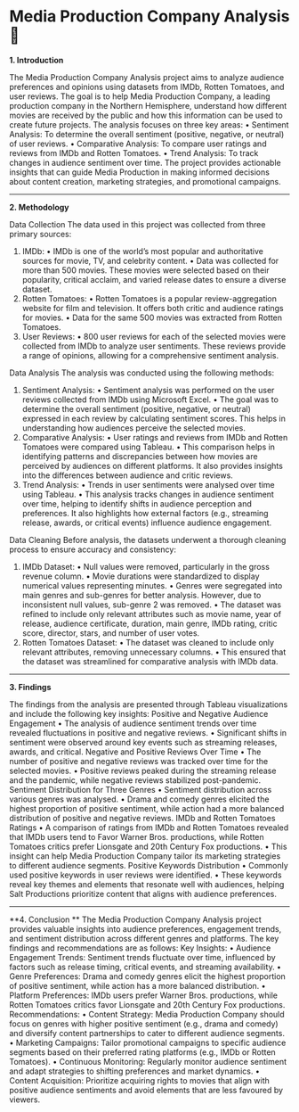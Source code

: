 # Media Production Company Analysis 🎥

**1. Introduction**   

The Media Production Company Analysis project aims to analyze audience preferences and opinions using datasets from IMDb, Rotten Tomatoes, and user reviews. The goal is to help Media Production Company, a leading production company in the Northern Hemisphere, understand how different movies are received by the public and how this information can be used to create future projects. The analysis focuses on three key areas:
•	Sentiment Analysis: To determine the overall sentiment (positive, negative, or neutral) of user reviews.
•	Comparative Analysis: To compare user ratings and reviews from IMDb and Rotten Tomatoes.
•	Trend Analysis: To track changes in audience sentiment over time.
The project provides actionable insights that can guide Media Production in making informed decisions about content creation, marketing strategies, and promotional campaigns.
_______________________________________________________________________________________________________________________________________________
**2. Methodology**

Data Collection
The data used in this project was collected from three primary sources:
1.	IMDb:
•	IMDb is one of the world’s most popular and authoritative sources for movie, TV, and celebrity content.
•	Data was collected for more than 500 movies. These movies were selected based on their popularity, critical acclaim, and varied release dates to ensure a diverse dataset.
2.	Rotten Tomatoes:
•	Rotten Tomatoes is a popular review-aggregation website for film and television. It offers both critic and audience ratings for movies.
•	Data for the same 500 movies was extracted from Rotten Tomatoes.
3.	User Reviews:
•	800 user reviews for each of the selected movies were collected from IMDb to analyze user sentiments. These reviews provide a range of opinions, allowing for a comprehensive sentiment analysis.

Data Analysis
The analysis was conducted using the following methods:
1.	Sentiment Analysis:
•	Sentiment analysis was performed on the user reviews collected from IMDb using Microsoft Excel.
•	The goal was to determine the overall sentiment (positive, negative, or neutral) expressed in each review by calculating sentiment scores. This helps in understanding how audiences perceive the selected movies.
2.	Comparative Analysis:
•	User ratings and reviews from IMDb and Rotten Tomatoes were compared using Tableau.
•	This comparison helps in identifying patterns and discrepancies between how movies are perceived by audiences on different platforms. It also provides insights into the differences between audience and critic reviews.
3.	Trend Analysis:
•	Trends in user sentiments were analysed over time using Tableau.
•	This analysis tracks changes in audience sentiment over time, helping to identify shifts in audience perception and preferences. It also highlights how external factors (e.g., streaming release, awards, or critical events) influence audience engagement.

Data Cleaning
Before analysis, the datasets underwent a thorough cleaning process to ensure accuracy and consistency:
1.	IMDb Dataset:
•	Null values were removed, particularly in the gross revenue column.
•	Movie durations were standardized to display numerical values representing minutes.
•	Genres were segregated into main genres and sub-genres for better analysis. However, due to inconsistent null values, sub-genre 2 was removed.
•	The dataset was refined to include only relevant attributes such as movie name, year of release, audience certificate, duration, main genre, IMDb rating, critic score, director, stars, and number of user votes.
2.	Rotten Tomatoes Dataset:
•	The dataset was cleaned to include only relevant attributes, removing unnecessary columns.
•	This ensured that the dataset was streamlined for comparative analysis with IMDb data.
______________________________________________________________________________
**3. Findings**
  	
The findings from the analysis are presented through Tableau visualizations and include the following key insights:
 Positive and Negative Audience Engagement
•	The analysis of audience sentiment trends over time revealed fluctuations in positive and negative reviews.
•	Significant shifts in sentiment were observed around key events such as streaming releases, awards, and critical.
 Negative and Positive Reviews Over Time
•	The number of positive and negative reviews was tracked over time for the selected movies.
•	Positive reviews peaked during the streaming release and the pandemic, while negative reviews stabilized post-pandemic.
Sentiment Distribution for Three Genres
•	Sentiment distribution across various genres was analysed.
•	Drama and comedy genres elicited the highest proportion of positive sentiment, while action had a more balanced distribution of positive and negative reviews.
IMDb and Rotten Tomatoes Ratings
•	A comparison of ratings from IMDb and Rotten Tomatoes revealed that IMDb users tend to Favor Warner Bros. productions, while Rotten Tomatoes critics prefer Lionsgate and 20th Century Fox productions.
•	This insight can help Media Production Company tailor its marketing strategies to different audience segments.
Positive Keywords Distribution
•	Commonly used positive keywords in user reviews were identified.
•	These keywords reveal key themes and elements that resonate well with audiences, helping Salt Productions prioritize content that aligns with audience preferences.
______________________________________________________________________________
**4. Conclusion **
The Media Production Company Analysis project provides valuable insights into audience preferences, engagement trends, and sentiment distribution across different genres and platforms. The key findings and recommendations are as follows:
Key Insights:
•	Audience Engagement Trends: Sentiment trends fluctuate over time, influenced by factors such as release timing, critical events, and streaming availability.
•	Genre Preferences: Drama and comedy genres elicit the highest proportion of positive sentiment, while action has a more balanced distribution.
•	Platform Preferences: IMDb users prefer Warner Bros. productions, while Rotten Tomatoes critics favor Lionsgate and 20th Century Fox productions.
Recommendations:
•	Content Strategy: Media Production Company should focus on genres with higher positive sentiment (e.g., drama and comedy) and diversify content partnerships to cater to different audience segments.
•	Marketing Campaigns: Tailor promotional campaigns to specific audience segments based on their preferred rating platforms (e.g., IMDb or Rotten Tomatoes).
•	Continuous Monitoring: Regularly monitor audience sentiment and adapt strategies to shifting preferences and market dynamics.
•	Content Acquisition: Prioritize acquiring rights to movies that align with positive audience sentiments and avoid elements that are less favoured by viewers.

